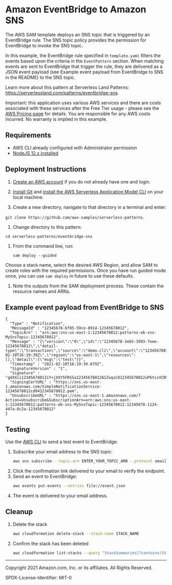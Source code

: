 # Amazon EventBridge to Amazon SNS

The AWS SAM template deploys an SNS topic that is triggered by an EventBridge rule. The SNS topic policy provides the permission for EventBridge to invoke the SNS topic.

In this example, the EventBridge rule specified in `template.yaml` filters the events based upon the criteria in the `EventPattern` section. When matching events are sent to EventBridge that trigger the rule, they are delivered as a JSON event payload (see Example event payload from EventBridge to SNS in the README) to the SNS topic.

Learn more about this pattern at Serverless Land Patterns: https://serverlessland.com/patterns/eventbridge-sns.

Important: this application uses various AWS services and there are costs associated with these services after the Free Tier usage - please see the [AWS Pricing page](https://aws.amazon.com/pricing/) for details. You are responsible for any AWS costs incurred. No warranty is implied in this example.

## Requirements

* AWS CLI already configured with Administrator permission
* [NodeJS 12.x installed](https://nodejs.org/en/download/)

## Deployment Instructions

1. [Create an AWS account](https://portal.aws.amazon.com/gp/aws/developer/registration/index.html) if you do not already have one and login.

1. [Install Git](https://git-scm.com/book/en/v2/Getting-Started-Installing-Git) and [install the AWS Serverless Application Model CLI](https://docs.aws.amazon.com/serverless-application-model/latest/developerguide/serverless-sam-cli-install.html) on your local machine.

1. Create a new directory, navigate to that directory in a terminal and enter:

 ```git clone https://github.com/aws-samples/serverless-patterns```.

1. Change directory to this pattern:

```
cd serverless-patterns/eventbridge-sns
```

1. From the command line, run:
    ```
    sam deploy --guided
    ```
Choose a stack name, select the desired AWS Region, and allow SAM to create roles with the required permissions. Once you have run guided mode once, you can use `sam deploy` in future to use these defaults.

1. Note the outputs from the SAM deployment process. These contain the resource names and ARNs.

## Example event payload from EventBridge to SNS
```
{
  "Type" : "Notification",
  "MessageId" : "12345678-bf85-59ce-8914-12345678012",
  "TopicArn" : "arn:aws:sns:us-east-1:12345678012:patterns-eb-sns-MySnsTopic-12345678012",
  "Message" : "{\"version\":\"0\",\"id\":\"12345678-3eb5-3993-7eee-12345678012\",\"detail-type\":\"transaction\",\"source\":\"demo.cli\",\"account\":\"12345678012\",\"time\":\"2021-02-10T16:19:39Z\",\"region\":\"us-east-1\",\"resources\":[],\"detail\":{\"msg\":\"test\"}}",
  "Timestamp" : "2021-02-10T16:19:39.679Z",
  "SignatureVersion" : "1",
  "Signature" : "gdXXii12345678012iY+jXXY5FRSSa12345678012A1ZxqsC812345678012uP6tssVCNYQ712345678012v+5212345678012gqLwpyzUL12345678012EwTLhv3KJfRa12345678012ilxkYnU12345678012Fw60z12345678012hZonx12345678012/yd7nC12345678012x5Yy23sisMCULq/oqejE12345678012EdtAYnXzWeF9fBE12345678012eHnUYbUlX/jZqK/Vc12345678012UPGLDiWKOS12345678012==",
  "SigningCertURL" : "https://sns.us-east-1.amazonaws.com/SimpleNotificationService-12345678012cd9412345678012.pem",
  "UnsubscribeURL" : "https://sns.us-east-1.amazonaws.com/?Action=Unsubscribe&SubscriptionArn=arn:aws:sns:us-east-1:12345678012:patterns-eb-sns-MySnsTopic-12345678012:12345678-1124-447a-8c2a-12345678012"
}
```

## Testing

Use the [AWS CLI](https://aws.amazon.com/cli/) to send a test event to EventBridge:

1. Subscribe your email address to the SNS topic:
    ```bash
    aws sns subscribe --topic-arn ENTER_YOUR_TOPIC_ARN --protocol email-json --notification-endpoint ENTER_YOUR_EMAIL_ADDRESS
    ```
1. Click the confirmation link delivered to your email to verify the endpoint.
1. Send an event to EventBridge:
    ```bash
    aws events put-events --entries file://event.json
    ```
1. The event is delivered to your email address.

## Cleanup

1. Delete the stack
    ```bash
    aws cloudformation delete-stack --stack-name STACK_NAME
    ```
1. Confirm the stack has been deleted
    ```bash
    aws cloudformation list-stacks --query "StackSummaries[?contains(StackName,'STACK_NAME')].StackStatus"
    ```

----
Copyright 2021 Amazon.com, Inc. or its affiliates. All Rights Reserved.

SPDX-License-Identifier: MIT-0
